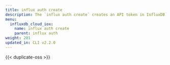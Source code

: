 ```yaml
---
title: influx auth create
description: The `influx auth create` creates an API token in InfluxDB.
menu:
  influxdb_cloud_iox:
    name: influx auth create
    parent: influx auth
weight: 201
updated_in: CLI v2.2.0
---
```


{{< duplicate-oss >}}
